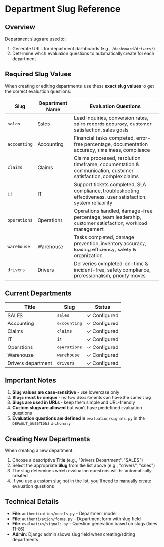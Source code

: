 # Department Slug Reference

## Overview
Department slugs are used to:
1. Generate URLs for department dashboards (e.g., `/dashboard/drivers/`)
2. Determine which evaluation questions to automatically create for each department

## Required Slug Values

When creating or editing departments, use these **exact slug values** to get the correct evaluation questions:

| Slug | Department Name | Evaluation Questions |
|------|----------------|---------------------|
| `sales` | Sales | Lead inquiries, conversion rates, sales records accuracy, customer satisfaction, sales goals |
| `accounting` | Accounting | Financial tasks completed, error-free percentage, documentation accuracy, timeliness, compliance |
| `claims` | Claims | Claims processed, resolution timeframe, documentation & communication, customer satisfaction, complex claims |
| `it` | IT | Support tickets completed, SLA compliance, troubleshooting effectiveness, user satisfaction, system reliability |
| `operations` | Operations | Operations handled, damage-free percentage, team leadership, customer satisfaction, workload management |
| `warehouse` | Warehouse | Tasks completed, damage prevention, inventory accuracy, loading efficiency, safety & organization |
| `drivers` | Drivers | Deliveries completed, on-time & incident-free, safety compliance, professionalism, priority moves |

## Current Departments

| Title | Slug | Status |
|-------|------|--------|
| SALES | `sales` | ✓ Configured |
| Accounting | `accounting` | ✓ Configured |
| Claims | `claims` | ✓ Configured |
| IT | `it` | ✓ Configured |
| Operations | `operations` | ✓ Configured |
| Warehouse | `warehouse` | ✓ Configured |
| Drivers department | `drivers` | ✓ Configured |

## Important Notes

1. **Slug values are case-sensitive** - use lowercase only
2. **Slugs must be unique** - no two departments can have the same slug
3. **Slugs are used in URLs** - keep them simple and URL-friendly
4. **Custom slugs are allowed** but won't have predefined evaluation questions
5. **Evaluation questions are defined in** `evaluation/signals.py` in the `DEFAULT_QUESTIONS` dictionary

## Creating New Departments

When creating a new department:

1. Choose a descriptive **Title** (e.g., "Drivers Department", "SALES")
2. Select the appropriate **Slug** from the list above (e.g., "drivers", "sales")
3. The slug determines which evaluation questions will be automatically created
4. If you use a custom slug not in the list, you'll need to manually create evaluation questions

## Technical Details

- **File**: `authentication/models.py` - Department model
- **File**: `authentication/forms.py` - Department form with slug field
- **File**: `evaluation/signals.py` - Question generation based on slugs (lines 11-86)
- **Admin**: Django admin shows slug field when creating/editing departments

